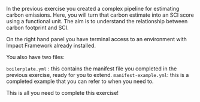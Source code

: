 In the previous exercise you created a complex pipeline for estimating carbon emissions. Here, you will turn that carbon estimate into an SCI score using a functional unit. The aim is to understand the relationship between carbon footprint and SCI.

On the right hand panel you have terminal access to an environment with Impact Framework already installed. 

You also have two files:

`boilerplate.yml` : this contains the manifest file you completed in the previous exercise, ready for you to extend.
`manifest-example.yml`: this is a completed example that you can refer to when you need to.

This is all you need to complete this exercise!
